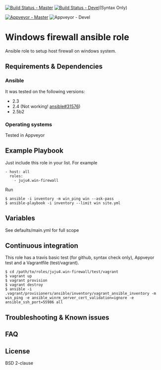 [![Build Status - Master](https://travis-ci.org/juju4/ansible-win-firewall.svg?branch=master)](https://travis-ci.org/juju4/ansible-win-firewall)
[![Build Status - Devel](https://travis-ci.org/juju4/ansible-win-firewall.svg?branch=devel)](https://travis-ci.org/juju4/ansible-win-firewall/branches)(Syntax Only)

[![Appveyor - Master](https://ci.appveyor.com/api/projects/status/xxx?svg=true)](https://ci.appveyor.com/project/juju4/ansible-win-firewall)
![Appveyor - Devel](https://ci.appveyor.com/api/projects/status/xxx/branch/devel?svg=true)

# Windows firewall ansible role

Ansible role to setup host firewall on windows system.

## Requirements & Dependencies

### Ansible
It was tested on the following versions:
 * 2.3
 * 2.4 (Not working! [ansible#31576](https://github.com/ansible/ansible/issues/31576))
 * 2.5b2

### Operating systems

Tested in Appveyor

## Example Playbook

Just include this role in your list.
For example

```
- host: all
  roles:
    - juju4.win-firewall
```

Run
```
$ ansible -i inventory -m win_ping win --ask-pass
$ ansible-playbook -i inventory --limit win site.yml
```

## Variables

See defaults/main.yml for full scope

## Continuous integration

This role has a travis basic test (for github, syntax check only), Appveyor test and a Vagrantfile (test/vagrant).

```
$ cd /path/to/roles/juju4.win-firewall/test/vagrant
$ vagrant up
$ vagrant provision
$ vagrant destroy
$ ansible -i .vagrant/provisioners/ansible/inventory/vagrant_ansible_inventory -m win_ping -e ansible_winrm_server_cert_validation=ignore -e ansible_ssh_port=55986 all
```

## Troubleshooting & Known issues

## FAQ

## License

BSD 2-clause

